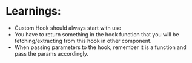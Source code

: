 # Learnings:
 - Custom Hook should always start with use
 - You have to return something in the hook function that you will be fetching/extracting from this hook in other component.
 - When passing parameters to the hook, remember it is a function and pass the params accordingly.
 

